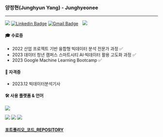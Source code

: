 ### 양정현(Junghyun Yang) - Junghyeonee
---

<!--
**yangjunghyun/yangjunghyun** is a ✨ _special_ ✨ repository because its `README.md` (this file) appears on your GitHub profile.

Here are some ideas to get you started:

- 🔭 I’m currently working on ...
- 🌱 I’m currently learning ...
- 👯 I’m looking to collaborate on ...
- 🤔 I’m looking for help with ...
- 💬 Ask me about ...
- 📫 How to reach me: ...
- 😄 Pronouns: ...
- ⚡ Fun fact: ...
--> 
<a href="https://zrr.kr/roa2"><img src="https://img.shields.io/badge/Porfolio-000000?style=flat-square&logo=Notion&logoColor=white&link=https://zrr.kr/roa2"/></a> [![Linkedin Badge](https://img.shields.io/badge/-LinkedIn-blue?style=flat-square&logo=Linkedin&logoColor=white&link=https://www.linkedin.com/in/junghyunyang01)](https://www.linkedin.com/in/junghyunyang01) [![Gmail Badge](https://img.shields.io/badge/mail-d14836?style=flat-square&logo=Gmail&logoColor=white&link=mailto:yangrha45@naver.com)](mailto:yangrha45@naver.com) <a href="https://instagram.com/junghyeonee">
    <img 
        src="http://img.shields.io/badge/-Instagram-black?style=flat&logo=Instagram&link=https://instagram.com/junghyeonee/"
        style="height : auto; margin-left : 10px; margin-right : 10px;"/>
</a>  

<!--![Anurag's github stats](https://github-readme-stats.vercel.app/api?username=yangjunghyun&show_icons=true&theme=tokyonight)-->


#### 🎓 수료증
- 2022 산업 프로젝트 기반 융합형 빅데이터 분석 전문가 과정 ✅
- 2023 데이터 청년 캠퍼스 스마트시티 AI·빅데이터 활용 고도화 과정 ✅
- 2023 Google Machine Learning Bootcamp ✅

#### 📑 자격증
- 2023.12 빅데이터분석기사

#### 🛠️ 사용 플랫폼 & 언어
<img src="https://img.shields.io/badge/Visual Studio Code-007ACC?style=flat-square&logo=Visual Studio Code&logoColor=white"/> 

<img src="https://img.shields.io/badge/Python-3776AB?style=flat-square&logo=Python&logoColor=white"/> <img src="https://img.shields.io/badge/Rstudio-75AADB?style=flat-square&logo=rstudio&logoColor=white"/> <img src="https://img.shields.io/badge/MySQL-4479A1?style=flat-square&logo=MySQL&logoColor=white"/>

#### [포트폴리오_코드_REPOSITORY](https://github.com/yangjunghyun/yangjunghyun_/tree/master/01_Portfolio_file)
